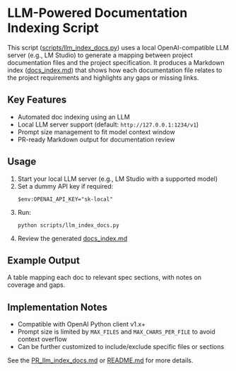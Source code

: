 # LLM-Powered Documentation Indexing Script

This script ([scripts/llm_index_docs.py](scripts/llm_index_docs.py)) uses a local OpenAI-compatible LLM server (e.g., LM Studio) to generate a mapping between project documentation files and the project specification. It produces a Markdown index ([docs_index.md](docs_index.md)) that shows how each documentation file relates to the project requirements and highlights any gaps or missing links.

## Key Features
- Automated doc indexing using an LLM
- Local LLM server support (default: `http://127.0.0.1:1234/v1`)
- Prompt size management to fit model context window
- PR-ready Markdown output for documentation review

## Usage
1. Start your local LLM server (e.g., LM Studio with a supported model)
2. Set a dummy API key if required:
   ```pwsh
   $env:OPENAI_API_KEY="sk-local"
   ```
3. Run:
   ```pwsh
   python scripts/llm_index_docs.py
   ```
4. Review the generated [docs_index.md](docs_index.md)

## Example Output
A table mapping each doc to relevant spec sections, with notes on coverage and gaps.

## Implementation Notes
- Compatible with OpenAI Python client v1.x+
- Prompt size is limited by `MAX_FILES` and `MAX_CHARS_PER_FILE` to avoid context overflow
- Can be further customized to include/exclude specific files or sections

See the [PR_llm_index_docs.md](PR_llm_index_docs.md) or [README.md](README.md) for more details.
